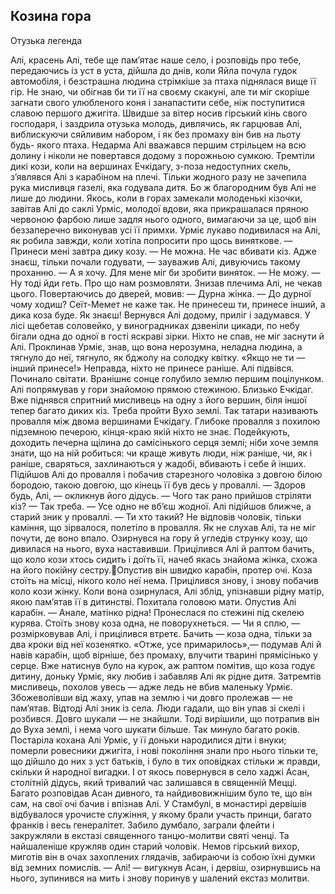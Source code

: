 ## Козина гора

Отузька легенда

Алі, красень Алі, тебе ще пам’ятає наше село, і розповідь про тебе, передаючись із уст в уста, дійшла до днів, коли Яйла почула гудок автомобіля, і безстрашна людина стрімкіше за птаха піднялася вище її гір.
Не знаю, чи обігнав би ти її на своєму скакуні, але ти міг скоріше загнати свого улюбленого коня і занапастити себе, ніж поступитися славою першого джигіта.
Швидше за вітер носив гірський кінь свого господаря, і заздрила отузька молодь, дивлячись, як гарцював Алі, виблискуючи сяйливим набором, і як без промаху він бив на льоту будь- якого птаха. Недарма Алі вважався першим стрільцем на всю долину і ніколи не повертався додому з порожньою сумкою.
Тремтіли дикі кози, коли на вершинах Ечкідагу, з-поза недоступних скель, з’являвся Алі з карабіном на плечі. Тільки жодного разу не зачепила рука мисливця газелі, яка годувала дитя. Бо ж благородним був Алі не лише до людини.
Якось, коли в горах замекали молоденькі кізочки, завітав Алі до саклі Урміс, молодої вдови, яка прикрашалася пряною червоною фарбою лише задля нього одного, вимагаючи за це, щоб він беззаперечно виконував усі її примхи. Урміє лукаво подивилася на Алі, як робила завжди, коли хотіла попросити про щось виняткове.
— Принеси мені завтра дику козу.
— Не можна. Не час вбивати кіз. Адже знаєш, тільки почали годувати, — зауважив Алі, дивуючись такому проханню.
— А я хочу. Для мене міг би зробити виняток.
— Не можу.
— Ну тоді йди геть. Про що нам розмовляти.
Знизав плечима Алі, не чекав цього. Повертаючись до дверей, мовив:
— Дурна жінка.
— До дурної чому ходиш? Сеїт-Мемет не каже так. Не принесеш ти, принесе інший, а дика коза буде. Як знаєш!
Вернувся Алі додому, приліг і задумався. У лісі щебетав соловейко, у виноградниках дзвеніли цикади, по небу бігали одна до одної в гості яскраві зірки. Ніхто не спав, не міг заснути й Алі. Проклинав Урміє, знав, що вона нерозумна, неладна людина, а тягнуло до неї, тягнуло, як бджолу на солодку квітку. «Якщо не ти — інший принесе!» Неправда, ніхто не принесе раніше. Алі підвівся.
Починало світати. Вранішнє сонце голубило землю першим поцілунком.
Алі попрямував у гори знайомою прямою стежиною.
Близько Ечкідаг. Вже піднявся спритний мисливець на одну з його вершин, біля іншої тепер багато диких кіз. Треба пройти Вухо землі. Так татари називають провалля між двома вершинами Ечкідагу. Глибоке провалля з похилою підземною печерою, кінця-краю якій ніхто не знає. Подейкують, доходить печерна щілина до самісінького серця землі; ніби хоче земля знати, що на ній робиться: чи краще живуть люди, ніж раніше, чи, як і раніше, сваряться, захлинаються у жадобі, вбивають і себе й інших.
Підійшов Алі до провалля і побачив старезного чоловіка з довгою білою бородою, такою довгою, що кінець її був десь у проваллі.
— Здоров будь, Алі, — окликнув його дідусь. — Чого так рано прийшов стріляти кіз?
— Так треба.
— Усе одно не вб’єш жодної.
Алі підійшов ближче, а старий зник у проваллі.
— Ти хто такий?
Не відповів чоловік, тільки каміння, що зірвалося, полетіло в провалля. Як не слухав Алі, та не міг почути, де воно впало. Озирнувся на гору й угледів струнку козу, що дивилася на
нього, вуха наставивши.
Прицілився Алі й раптом бачить, що коло кози хтось сидить і доїть її, начеб якась знайома жінка, схожа на його покійну сестру.Опустив він швидко карабін, протер очі. Коза стоїть на місці, нікого коло неї нема.
Прицілився знову, і знову побачив коло кози жінку. Коли вона озирнулася, Алі зблід, упізнавши рідну матір, якою пам’ятав її в дитинстві. Похитала головою мати. Опустив Алі карабін.
— Анале, матінко рідна!
Пронеслася по стежині під скелею курява. Стоїть знову коза одна, не поворухнеться.
— Чи я сплю, — розмірковував Алі, і прицілився втретє.
Бачить — коза одна, тільки за два кроки від неї козенятко.
«Отже, усе примарилось»,— подумав Алі й навів карабін, щоб вірніше, без промаху, влучити тварині прямісінько у серце.
Вже натиснув було на курок, аж раптом помітив, що коза годує дитину, доньку Урміє, яку любив і забавляв Алі як рідне дитя.
Затремтів мисливець, похолов увесь — адже ледь не вбив маленьку Урміє. Збожеволівши від жаху, упав на землю і чи довго пролежав — не пам’ятав.
Відтоді Алі зник із села. Люди гадали, що він упав зі скелі і розбився. Довго шукали — не знайшли. Тоді вирішили, що потрапив він до Вуха землі, і нема чого шукати більше.
Так минуло багато років. Постаріла кохана Алі Урміє, у її доньки народилися діти і внуки; померли ровесники джигіта, і нові покоління знали про нього тільки те, що дійшло до них з уст батьків, і було в тих оповідках стільки ж правди, скільки й народної вигадки.
І от якось повернувся в село хаджі Асан, столітній дідусь, який тривалий час залишався в священній Мецці. Багато розповідав Асан дивного, та найдивовижнішим було те, що він сам, на свої очі бачив і впізнав Алі.
У Стамбулі, в монастирі дервішів відбувалося урочисте служіння, у якому брали участь принци, багато франків і весь генералітет. Забило думбало, заграли флейти і закружляли в екстазі священного танцю-молитви святі ченці. Та найшаленіше кружляв один старий чоловік. Немов гірський вихор, миготів він в очах захоплених глядачів, забираючи із собою їхні думки від земних помислів.
— Алі! — вигукнув Асан, і дервіш, озирнувшись на нього, зупинився на мить і знову поринув у шалений екстаз молитви.
